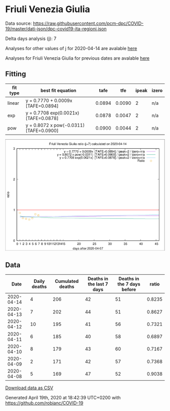 # Friuli Venezia Giulia

Data source: https://raw.githubusercontent.com/pcm-dpc/COVID-19/master/dati-json/dpc-covid19-ita-regioni.json

Delta days analysis (j): 7

Analyses for other values of j for 2020-04-14 are avalable [here](../2020-04-14/README.md)

Analyses for Friuli Venezia Giulia for previous dates are avalable [here](../README.md)

## Fitting 
|fit type|best fit equation|tafe|tfe|ipeak|izero|
|-------|-----|--------|------|---|---|
|linear|y = 0.7770 + 0.0009x  [TAFE=0.0894]|0.0894|0.0090|2|n/a|
|exp|y = 0.7708 exp(0.0021x)  [TAFE=0.0878]|0.0878|0.0047|2|n/a|
|pow|y = 0.8072 x pow(-0.0311)  [TAFE=0.0900]|0.0900|0.0044|2|n/a|

![Plot](COVID-19_friuli_venezia_giulia_j7_2020-04-14.png)

## Data
|Date|Daily deaths|Cumulated deaths|Deaths in the last 7 days|Deaths in the 7 days before|ratio|
|----|----------|-----------|-------|--------------------|-----|
|2020-04-14|4|206|42|51|0.8235|
|2020-04-13|7|202|44|51|0.8627|
|2020-04-12|10|195|41|56|0.7321|
|2020-04-11|6|185|40|58|0.6897|
|2020-04-10|8|179|43|60|0.7167|
|2020-04-09|2|171|42|57|0.7368|
|2020-04-08|5|169|47|52|0.9038|

[Download data as CSV](COVID-19_friuli_venezia_giulia_j7_2020-04-14.csv)

Generated April 19th, 2020 at 18:42:39 UTC+0200 with https://github.com/robianc/COVID-19
